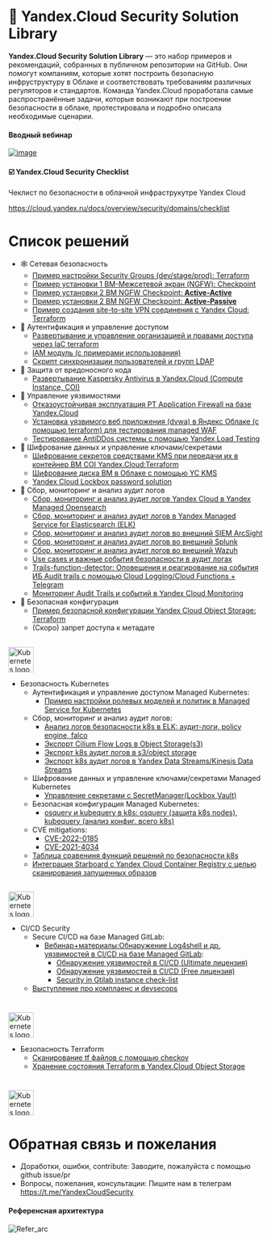 # 🔐 Yandex.Cloud Security Solution Library
**Yandex.Cloud Security Solution Library** — это набор примеров и рекомендаций, собранных в публичном репозитории на GitHub. Они помогут компаниям, которые хотят построить безопасную инфруструктуру в Облаке и соответствовать требованиям различных регуляторов и стандартов.
Команда Yandex.Cloud проработала самые распространённые задачи, которые возникают при построении безопасности в облаке, протестировала и подробно описала необходимые сценарии.

#### Вводный вебинар 
[![image](https://user-images.githubusercontent.com/85429798/146542425-b250c494-9a3c-4744-897d-5f65849355d5.png)](https://www.youtube.com/watch?v=WZOB9ow0WrA)


#### ☑️ Yandex.Cloud Security Checklist
Чеклист по безопасности в облачной инфраструкутре Yandex Cloud

https://cloud.yandex.ru/docs/overview/security/domains/checklist

# Список решений
- 🕸 Сетевая безопасность
  - [Пример настройки Security Groups (dev/stage/prod): Terraform](https://github.com/yandex-cloud/yc-solution-library-for-security/tree/master/network-sec/segmentation/README_RU.md)
  - [Пример установки 1 ВМ-Межсетевой экран (NGFW): Checkpoint](https://github.com/yandex-cloud/yc-solution-library-for-security/tree/master/network-sec/checkpoint-1VM/README_RU.md)
  - [Пример установки 2 ВМ NGFW Checkpoint: **Active-Active**](https://github.com/yandex-cloud/yc-solution-library-for-security/blob/master/network-sec/checkpoint-2VM_active-active/README_RU.md)
  - [Пример установки 2 ВМ NGFW Checkpoint: **Active-Passive**](https://github.com/yandex-cloud/yc-solution-library-for-security/blob/master/network-sec/checkpoint-2VM_active-passive/README_RU.md)
  - [Пример создания site-to-site VPN соединения с Yandex Cloud: Terraform](https://github.com/yandex-cloud/yc-solution-library-for-security/tree/master/network-sec/vpn/README_RU.md)
- 🔑 Аутентификация и управление доступом
  - [Развертывание и управление организацией и правами доступа через IaC terraform](https://github.com/yandex-cloud/yc-solution-library-for-security/tree/master/auth_and_access/org_iac_iam)
  - [IAM модуль (с примерами использования)](https://github.com/yandex-cloud/yc-solution-library-for-security/tree/master/auth_and_access/iam#identity-and-access-management-iam-terraform-module-for-yandexcloud)
  - [Скрипт синхронизации пользователей и групп LDAP](https://github.com/yandex-cloud/yc-solution-library-for-security/tree/master/auth_and_access/ad-sync)
- 🦠 Защита от вредоносного кода
  - [Развертывание Kaspersky Antivirus в Yandex.Cloud (Compute Instance, COI)](https://github.com/yandex-cloud/yc-solution-library-for-security/tree/master/malware-defense/kaspersy-install-in-yc/README_RU.md)
- 🐞 Управление уязвимостями
  - [Отказоустойчивая эксплуатация PT Application Firewall на базе Yandex.Cloud](https://github.com/yandex-cloud/yc-solution-library-for-security/tree/master/vuln-mgmt/unmng-waf-ptaf-cluster/README_RU.md)
  - [Установка уязвимого веб приложения (dvwa) в Яндекс Облаке (с помощью terraform) для тестирования managed WAF](https://github.com/yandex-cloud/yc-solution-library-for-security/tree/master/vuln-mgmt/vulnerable-web-app-waf-test/README_RU.md)
  - [Тестирование AntiDDos системы с помощью Yandex Load Testing](https://github.com/yandex-cloud/yc-solution-library-for-security/blob/master/vuln-mgmt/anti-ddos-lt/README_RU.md)
- 🔏 Шифрование данных и управление ключами/секретами
  - [Шифрование секретов средствами KMS при передачи их в контейнер ВМ COI Yandex.Cloud:Terraform](https://github.com/yandex-cloud/yc-solution-library-for-security/tree/master/encrypt_and_keys/terraform%2BKMS%2BCOI/README_RU.md)
  - [Шифрование диска ВМ в Облаке с помощью YC KMS](https://github.com/yandex-cloud/yc-solution-library-for-security/tree/master/encrypt_and_keys/encrypt_disk_VM/README_RU.md)
  - [Yandex Cloud Lockbox password solution](https://github.com/yandex-cloud/yc-solution-library-for-security/tree/master/encrypt_and_keys/terraform-lockbox-vm-credentials)
- 🔎 Сбор, мониторинг и анализ аудит логов
  - [Сбор, мониторинг и анализ аудит логов Yandex Cloud в Yandex Managed Opensearch](https://github.com/yandex-cloud/yc-solution-library-for-security/tree/master/auditlogs/export-auditlogs-to-Opensearch/README.md)
  - [Сбор, мониторинг и анализ аудит логов в Yandex Managed Service for Elasticsearch (ELK)](https://github.com/yandex-cloud/yc-solution-library-for-security/tree/master/auditlogs/export-auditlogs-to-ELK_main/README_RU.md)
  - [Сбор, мониторинг и анализ аудит логов во внешний SIEM ArcSight](https://github.com/yandex-cloud/yc-solution-library-for-security/tree/master/auditlogs/export-auditlogs-to-ArcSight/README_RU.md)
  - [Сбор, мониторинг и анализ аудит логов во внешний Splunk](https://github.com/yandex-cloud/yc-solution-library-for-security/tree/master/auditlogs/export-auditlogs-to-Splunk/README_RU.md)
  - [Сбор, мониторинг и анализ аудит логов во внешний Wazuh](https://github.com/yandex-cloud/yc-solution-library-for-security/blob/master/auditlogs/export-auditlogs-to-wazuh/README_RU.md)
  - [Use cases и важные события безопасности в аудит логах](https://github.com/yandex-cloud/yc-solution-library-for-security/tree/master/auditlogs/_use_cases_and_searches/README_RU.md)
  - [Trails-function-detector: Оповещения и реагирование на события ИБ Audit trails с помощью Cloud Logging/Cloud Functions + Telegram](https://github.com/yandex-cloud/yc-solution-library-for-security/tree/master/auditlogs/trails-function-detector/README_RU.md)
  - [Мониторинг Audit Trails и событий в Yandex Cloud Monitoring](https://github.com/yandex-cloud/yc-solution-library-for-security/tree/master/auditlogs/trail_monitoring/README_RU.md)
- 👮 Безопасная конфигурация
  - [Пример безопасной конфигурации Yandex Cloud Object Storage: Terraform](https://github.com/yandex-cloud/yc-solution-library-for-security/tree/master/configuration/hardening_bucket/README_RU.md)
  - (Скоро) запрет доступа к метадате
##
<a href="https://kubernetes.io/">
    <img src="https://github.com/magnologan/awesome-k8s-security/blob/master/logo.png"
         alt="Kubernetes logo" title="Kubernetes" height="50" width="50" />
</a></br>

- Безопасность Kubernetes
  - Аутентификация и управление доступом Managed Kubernetes:
    - [Пример настройки ролевых моделей и политик в Managed Service for Kubernetes](https://github.com/yandex-cloud/yc-solution-library-for-security/tree/master/kubernetes-security/auth_and_access/role-model-example/README_RU.md)
  - Сбор, мониторинг и анализ аудит логов:
    - [Анализ логов безопасности k8s в ELK: аудит-логи, policy engine, falco](https://github.com/yandex-cloud/yc-solution-library-for-security/tree/master/auditlogs/export-auditlogs-to-ELK_k8s)
    - [Экспорт Cilium Flow Logs в Object Storage(s3)](https://github.com/yandex-cloud/yc-solution-library-for-security/tree/master/auditlogs/cilium-s3)
    - [Экспорт k8s аудит логов в s3/object storage](https://github.com/yandex-cloud/yc-solution-library-for-security/blob/master/auditlogs/export-k8s-to-s3/README.md)
    - [Экспорт k8s аудит логов в Yandex Data Streams/Kinesis Data Streams](https://github.com/yandex-cloud/yc-solution-library-for-security/tree/master/auditlogs/export-k8s-to-yds)
  - Шифрование данных и управление ключами/секретами Managed Kubernetes
    - [Управление секретами c SecretManager(Lockbox,Vault)](https://github.com/yandex-cloud/yc-solution-library-for-security/tree/master/kubernetes-security/encrypt_and_keys/secret-management/README_RU.md)
  - Безопасная конфигурация Managed Kubernetes:
    - [osquery и kubequery в k8s: osquery (защита k8s nodes), kubequery (анализ конфиг. всего k8s) ](https://github.com/yandex-cloud/yc-solution-library-for-security/tree/master/kubernetes-security/osquery-kubequery/README_RU.md)
  - CVE mitigations:
    - [CVE-2022-0185](https://github.com/yandex-cloud/yc-solution-library-for-security/tree/master/kubernetes-security/cve-quickfix/CVE-2022-0185)
    - [CVE-2021-4034](https://github.com/yandex-cloud/yc-solution-library-for-security/tree/master/kubernetes-security/cve-quickfix/CVE-2021-4034)
  - [Таблица сравениня функций решений по безопасности k8s](https://github.com/yandex-cloud/yc-solution-library-for-security/blob/master/kubernetes-security/choice_of_solutions/Сравнение_функций_k8s_security.pdf)
  - [Интеграция Starboard с Yandex Cloud Container Registry с целью сканирования запущенных образов](https://github.com/yandex-cloud/yc-solution-library-for-security/tree/master/kubernetes-security/starboard_and_yc-cr/README_RU.md)

##
<a href="https://kubernetes.io/">
    <img src="https://logowik.com/content/uploads/images/gitlab8368.jpg"
         alt="Kubernetes logo" title="Kubernetes" height="50" width="50" />
</a></br>

- CI/CD Security
  - Secure CI/CD на базе Managed GitLab:
    - [Вебинар+материалы:Обнаружение Log4shell и др. уязвимостей в CI/CD на базе Managed GitLab](https://github.com/yandex-cloud/yc-solution-library-for-security/tree/master/secure_ci_cd/secure_ci_cd_with_webina/README_RU.mdr):
      - [Обнаружение уязвимостей в CI/CD (Ultimate лицензия)](https://github.com/yandex-cloud/yc-solution-library-for-security/tree/master/secure_ci_cd/secure_ci_cd_with_webinar/ultimate_secure_ci_cd/README_RU.md)
      - [Обнаружение уязвимостей в CI/CD (Free лицензия)](https://github.com/yandex-cloud/yc-solution-library-for-security/tree/master/secure_ci_cd/secure_ci_cd_with_webinar/free_secure_ci_cd/README_RU.md)
      - [Security in Gtilab instance check-list](https://github.com/yandex-cloud/yc-solution-library-for-security/tree/master/secure_ci_cd/secure_ci_cd_with_webinar/gitlab_instance_sec_checklist/README_RU.md)
  - [Выступление про комплаенс и devsecops](https://github.com/yandex-cloud/yc-solution-library-for-security/tree/master/secure_ci_cd/devsecops-scale/README.md) 

#
<a href="https://kubernetes.io/">
    <img src="https://ih1.redbubble.net/image.1599940690.1956/st,small,507x507-pad,600x600,f8f8f8.jpg"
         alt="Kubernetes logo" title="Kubernetes" height="50" width="50" />
</a></br>

- Безопасность Terraform
  - [Сканирование tf файлов с помощью checkov](https://github.com/yandex-cloud/yc-solution-library-for-security/tree/master/terraform-sec/checkov-yc)
  - [Хранение состояния Terraform в Yandex.Cloud Object Storage](https://github.com/yandex-cloud/yc-solution-library-for-security/tree/master/terraform-sec/remote-backend)
    
#
<a href="https://kubernetes.io/">
    <img src="https://upload.wikimedia.org/wikipedia/commons/thumb/8/83/Telegram_2019_Logo.svg/1200px-Telegram_2019_Logo.svg.png"
         alt="Kubernetes logo" title="Kubernetes" height="50" width="50" />
</a></br>


# Обратная связь и пожелания
- Доработки, ошибки, contribute: Заводите, пожалуйста с помощью github issue/pr
- Вопросы, пожелания, консультации: Пишите нам в телеграм https://t.me/YandexCloudSecurity

#### Референсная архитектура
![Refer_arc](https://user-images.githubusercontent.com/85429798/132501079-0bd89876-2cc9-405b-aac3-ea65ac1fb6d2.png)
